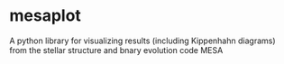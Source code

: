 # mesaplot
A python library for visualizing results (including Kippenhahn diagrams) from the stellar structure and bnary evolution code MESA
